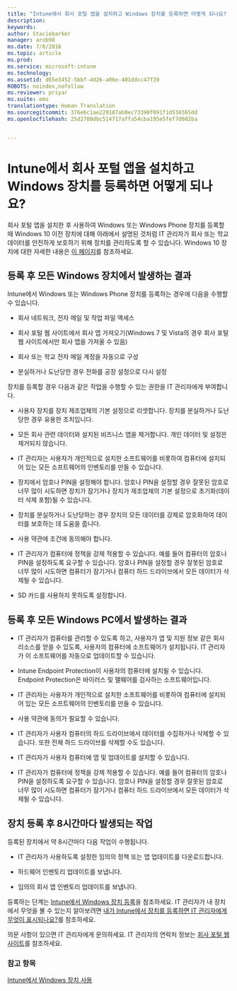 ```yaml
---
title: "Intune에서 회사 포털 앱을 설치하고 Windows 장치를 등록하면 어떻게 되나요? | Microsoft Intune"
description: 
keywords: 
author: Staciebarker
manager: arob98
ms.date: 7/8/2016
ms.topic: article
ms.prod: 
ms.service: microsoft-intune
ms.technology: 
ms.assetid: d65e3452-5bbf-4d26-a06e-401ddcc47f39
ROBOTS: noindex,nofollow
ms.reviewer: priyar
ms.suite: ems
translationtype: Human Translation
ms.sourcegitcommit: 376e6c1ae229187ab8ec73390f091f1d534365dd
ms.openlocfilehash: 25d2708dbc514717affa54cba195e5fef7d602ba


---
```



# Intune에서 회사 포털 앱을 설치하고 Windows 장치를 등록하면 어떻게 되나요?

회사 포털 앱을 설치한 후 사용하여 Windows 또는 Windows Phone 장치를 등록할 때 Windows 10 이전 장치에 대해 아래에서 설명된 것처럼 IT 관리자가 회사 또는 학교 데이터를 안전하게 보호하기 위해 장치를 관리하도록 할 수 있습니다. Windows 10 장치에 대한 자세한 내용은 [이 페이지](what-happens-if-you-install-the-company-portal-app-and-enroll-your-device-in-intune-windows10.md)를 참조하세요.

## 등록 후 모든 Windows 장치에서 발생하는 결과
Intune에서 Windows 또는 Windows Phone 장치를 등록하는 경우에 다음을 수행할 수 있습니다.

-   회사 네트워크, 전자 메일 및 작업 파일 액세스

-   회사 포털 웹 사이트에서 회사 앱 가져오기(Windows 7 및 Vista의 경우 회사 포털 웹 사이트에서만 회사 앱을 가져올 수 있음)

-   회사 또는 학교 전자 메일 계정을 자동으로 구성

-   분실하거나 도난당한 경우 전화를 공장 설정으로 다시 설정

장치를 등록할 경우 다음과 같은 작업을 수행할 수 있는 권한을 IT 관리자에게 부여합니다.

-   사용자 장치를 장치 제조업체의 기본 설정으로 리셋합니다. 장치를 분실하거나 도난당한 경우 유용한 조치입니다.

-   모든 회사 관련 데이터와 설치된 비즈니스 앱을 제거합니다. 개인 데이터 및 설정은 제거되지 않습니다.

-   IT 관리자는 사용자가 개인적으로 설치한 소프트웨어를 비롯하여 컴퓨터에 설치되어 있는 모든 소프트웨어의 인벤토리를 만들 수 있습니다.

-   장치에서 암호나 PIN을 설정해야 합니다. 암호나 PIN을 설정할 경우 잘못된 암호로 너무 많이 시도하면 장치가 잠기거나 장치가 제조업체의 기본 설정으로 초기화(데이터 삭제 포함)될 수 있습니다.

-   장치를 분실하거나 도난당하는 경우 장치의 모든 데이터를 강제로 암호화하여 데이터를 보호하는 데 도움을 줍니다.

-   사용 약관에 조건에 동의해야 합니다.

-   IT 관리자가 컴퓨터에 정책을 강제 적용할 수 있습니다. 예를 들어 컴퓨터의 암호나 PIN을 설정하도록 요구할 수 있습니다. 암호나 PIN을 설정할 경우 잘못된 암호로 너무 많이 시도하면 컴퓨터가 잠기거나 컴퓨터 하드 드라이브에서 모든 데이터가 삭제될 수 있습니다.

-   SD 카드를 사용하지 못하도록 설정합니다.

## 등록 후 모든 Windows PC에서 발생하는 결과

-  IT 관리자가 컴퓨터를 관리할 수 있도록 하고, 사용자가 앱 및 지원 정보 같은 회사 리소스를 얻을 수 있도록, 사용자의 컴퓨터에 소프트웨어가 설치됩니다. IT 관리자가 이 소프트웨어를 자동으로 업데이트할 수 있습니다.

-  Intune Endpoint Protection이 사용자의 컴퓨터에 설치될 수 있습니다. Endpoint Protection은 바이러스 및 맬웨어를 검사하는 소프트웨어입니다.

-  IT 관리자는 사용자가 개인적으로 설치한 소프트웨어를 비롯하여 컴퓨터에 설치되어 있는 모든 소프트웨어의 인벤토리를 만들 수 있습니다.

-  사용 약관에 동의가 필요할 수 있습니다.

-  IT 관리자가 사용자 컴퓨터의 하드 드라이브에서 데이터를 수집하거나 삭제할 수 있습니다. 또한 전체 하드 드라이브를 삭제할 수도 있습니다.

-  IT 관리자가 사용자 컴퓨터에 앱 및 업데이트를 설치할 수 있습니다.

-  IT 관리자가 컴퓨터에 정책을 강제 적용할 수 있습니다. 예를 들어 컴퓨터의 암호나 PIN을 설정하도록 요구할 수 있습니다. 암호나 PIN을 설정할 경우 잘못된 암호로 너무 많이 시도하면 컴퓨터가 잠기거나 컴퓨터 하드 드라이브에서 모든 데이터가 삭제될 수 있습니다.


## 장치 등록 후 8시간마다 발생되는 작업
등록된 장치에서 약 8시간마다 다음 작업이 수행됩니다.

-   IT 관리자가 사용하도록 설정한 임의의 정책 또는 앱 업데이트를 다운로드합니다.

-   하드웨어 인벤토리 업데이트를 보냅니다.

-   임의의 회사 앱 인벤토리 업데이트를 보냅니다.

등록하는 단계는 [Intune에서 Windows 장치 등록](enroll-your-device-in-intune-windows.md)을 참조하세요. IT 관리자가 내 장치에서 무엇을 볼 수 있는지 알아보려면 [내가 Intune에서 장치를 등록하면 IT 관리자에게 무엇이 표시되나요?](what-can-your-it-administrator-see-when-you-enroll-your-device-in-intune-windows.md)를 참조하세요.

의문 사항이 있으면 IT 관리자에게 문의하세요. IT 관리자의 연락처 정보는 [회사 포털 웹 사이트](http://portal.manage.microsoft.com)를 참조하세요.

### 참고 항목
[Intune에서 Windows 장치 사용](using-your-windows-device-with-intune.md)



<!--HONumber=Jul16_HO3-->


